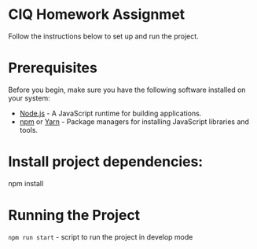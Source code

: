 # CIQ Homework Assignmet

Follow the instructions below to set up and run the project.

# Prerequisites

Before you begin, make sure you have the following software installed on your system:

- [Node.js](https://nodejs.org/) - A JavaScript runtime for building applications.
- [npm](https://www.npmjs.com/) or [Yarn](https://yarnpkg.com/) - Package managers for installing JavaScript libraries and tools.

# Install project dependencies:

npm install

# Running the Project

`npm run start` - script to run the project in develop mode
